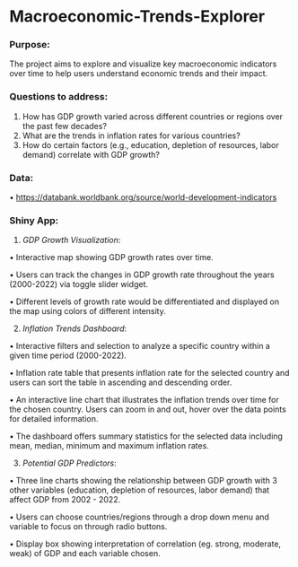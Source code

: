 # Macroeconomic-Trends-Explorer

### Purpose:
The project aims to explore and visualize key macroeconomic indicators over time to help users understand economic trends and their impact.

### Questions to address:
1.	How has GDP growth varied across different countries or regions over the past few decades?
2.	What are the trends in inflation rates for various countries?
3.	How do certain factors (e.g., education, depletion of resources, labor demand) correlate with GDP growth?

### Data:
•	https://databank.worldbank.org/source/world-development-indicators

### Shiny App:

1.	*GDP Growth Visualization*:
   
•	Interactive map showing GDP growth rates over time.

•	Users can track the changes in GDP growth rate throughout the years (2000-2022) via toggle slider widget.

•	Different levels of growth rate would be differentiated and displayed on the map using colors of different intensity.

2.	*Inflation Trends Dashboard*:
   
•	Interactive filters and selection to analyze a specific country within a given time period (2000-2022).

•	Inflation rate table that presents inflation rate for the selected country and users can sort the table in ascending and descending order.

•	An interactive line chart that illustrates the inflation trends over time for the chosen country. Users can zoom in and out, hover over the data points for detailed information.

•	The dashboard offers summary statistics for the selected data including mean, median, minimum and maximum inflation rates.

3.	*Potential GDP Predictors*:
   
•	Three line charts showing the relationship between GDP growth with 3 other variables (education, depletion of resources, labor demand) that affect GDP from 2002 - 2022.

•	Users can choose countries/regions through a drop down menu and variable to focus on through radio buttons.

•	Display box showing interpretation of correlation (eg. strong, moderate, weak) of GDP and each variable chosen.

